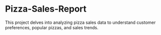 # Pizza-Sales-Report
This project delves into analyzing pizza sales data to understand customer preferences, popular pizzas, and sales trends.
